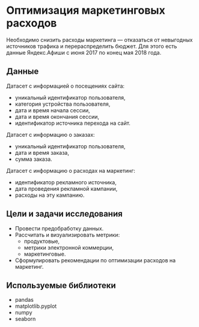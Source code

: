 # Оптимизация маркетинговых расходов

Необходимо снизить расходы маркетинга — отказаться от невыгодных источников трафика и перераспределить бюджет. Для этого есть данные Яндекс.Афиши с июня 2017 по конец мая 2018 года.

## Данные

Датасет с информацией о посещениях сайта:
- уникальный идентификатор пользователя,
- категория устройства пользователя,
- дата и время начала сессии,
- дата и время окончания сессии,
- идентификатор источника перехода на сайт.

Датасет с информацию о заказах:
- уникальный идентификатор пользователя,
- дата и время заказа,
- сумма заказа.

Датасет с информацию о расходах на маркетинг:
- идентификатор рекламного источника,
- дата проведения рекламной кампании,
- расходы на эту кампанию.

## Цели и задачи исследования
- Провести предобработку данных.
- Рассчитать и визуализировать метрики:
    - продуктовые,
    - метрики электронной коммерции,
    - маркетинговые.
- Сформулировать рекомендации по оптимизации расходов на маркетинг.

## Используемые библиотеки

- pandas
- matplotlib.pyplot
- numpy
- seaborn

